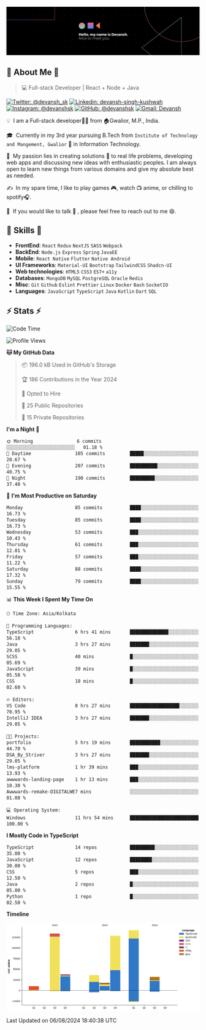 ![Banner](./Devansh%20Singh%20Banner.png)

## 👋 About Me 👋

> 💻 Full-stack Developer | React + Node + Java

[![Twitter: @devansh_sk](https://img.shields.io/twitter/follow/devansh_sk?style=social)](https://twitter.com/devansh_sk)
[![Linkedin: devansh-singh-kushwah](https://img.shields.io/badge/-Devansh%20Singh%20Kushwah-blue?style=flat-square&logo=Linkedin&logoColor=white&link=https://www.linkedin.com/in/devanshsk/)](https://www.linkedin.com/in/devanshsk/)
[![Instagram: @devanshsk](https://img.shields.io/badge/-devanshsk-E4405F?style=flat-square&logo=instagram&logoColor=white)](https://instagram.com/devanshsk)
[![GitHub: @devanshsk](https://img.shields.io/github/followers/devanshsk?label=follow&style=social)](https://github.com/devanshsk)
[![Gmail: Devansh](https://img.shields.io/badge/Gmail-D14836?style=flat-square&logo=gmail&logoColor=white)](mailto:work.devanshsk@gmail.com)

💡 &nbsp;I am a Full-stack developer🧑‍💻 from 🏠Gwalior, M.P., India.

🎓 &nbsp;Currently in my 3rd year pursuing B.Tech from `Institute of Technology and Mangement, Gwalior` 🏫 in Information Technology.

🌱 &nbsp;My passion lies in creating solutions 🚩 to real life problems, developing web apps and discussing new ideas with enthusiastic peoples.
I am always open to learn new things from various domains and give my absolute best as needed.

✍️ &nbsp;In my spare time, I like to play games 🎮, watch 📺 anime, or chilling to spotify🎧.

💬 &nbsp;If you would like to talk 👋 , please feel free to reach out to me 😄.

##  🎉 Skills  🎉
- **FrontEnd**: `React` `Redux` `NextJS` `SASS` `Webpack`
- **BackEnd**: `Node.js` `Express` `Spring` `JavaEE`
- **Mobile**: `React Native` `Flutter` `Native Android`
- **UI Frameworks**: `Material-UI` `Bootstrap` `TailwindCSS` `Shadcn-UI`
- **Web technologies**: `HTML5` `CSS3` `ES7+` `a11y`
- **Databases**: `MongoDB` `MySQL` `PostgreSQL` `Oracle` `Redis`
- **Misc**: `Git` `Github` `Eslint` `Prettier` `Linux` `Docker` `Bash` `SocketIO`
- **Languages**: `JavaScript` `TypeScript` `Java` `Kotlin` `Dart` `SQL`

## ⚡ Stats ⚡
<!--START_SECTION:waka-->
![Code Time](http://img.shields.io/badge/Code%20Time-203%20hrs%2022%20mins-blue)

![Profile Views](http://img.shields.io/badge/Profile%20Views-0-blue)

**🐱 My GitHub Data** 

> 📦 196.0 kB Used in GitHub's Storage 
 > 
> 🏆 186 Contributions in the Year 2024
 > 
> 💼 Opted to Hire
 > 
> 📜 25 Public Repositories 
 > 
> 🔑 15 Private Repositories 
 > 
**I'm a Night 🦉** 

```text
🌞 Morning                6 commits           ░░░░░░░░░░░░░░░░░░░░░░░░░   01.18 % 
🌆 Daytime                105 commits         █████░░░░░░░░░░░░░░░░░░░░   20.67 % 
🌃 Evening                207 commits         ██████████░░░░░░░░░░░░░░░   40.75 % 
🌙 Night                  190 commits         █████████░░░░░░░░░░░░░░░░   37.40 % 
```
📅 **I'm Most Productive on Saturday** 

```text
Monday                   85 commits          ████░░░░░░░░░░░░░░░░░░░░░   16.73 % 
Tuesday                  85 commits          ████░░░░░░░░░░░░░░░░░░░░░   16.73 % 
Wednesday                53 commits          ███░░░░░░░░░░░░░░░░░░░░░░   10.43 % 
Thursday                 61 commits          ███░░░░░░░░░░░░░░░░░░░░░░   12.01 % 
Friday                   57 commits          ███░░░░░░░░░░░░░░░░░░░░░░   11.22 % 
Saturday                 88 commits          ████░░░░░░░░░░░░░░░░░░░░░   17.32 % 
Sunday                   79 commits          ████░░░░░░░░░░░░░░░░░░░░░   15.55 % 
```


📊 **This Week I Spent My Time On** 

```text
🕑︎ Time Zone: Asia/Kolkata

💬 Programming Languages: 
TypeScript               6 hrs 41 mins       ██████████████░░░░░░░░░░░   56.18 % 
Java                     3 hrs 27 mins       ███████░░░░░░░░░░░░░░░░░░   29.05 % 
SCSS                     40 mins             █░░░░░░░░░░░░░░░░░░░░░░░░   05.69 % 
JavaScript               39 mins             █░░░░░░░░░░░░░░░░░░░░░░░░   05.58 % 
CSS                      18 mins             █░░░░░░░░░░░░░░░░░░░░░░░░   02.60 % 

🔥 Editors: 
VS Code                  8 hrs 27 mins       ██████████████████░░░░░░░   70.95 % 
IntelliJ IDEA            3 hrs 27 mins       ███████░░░░░░░░░░░░░░░░░░   29.05 % 

🐱‍💻 Projects: 
portfolio                5 hrs 19 mins       ███████████░░░░░░░░░░░░░░   44.70 % 
DSA_By_Striver           3 hrs 27 mins       ███████░░░░░░░░░░░░░░░░░░   29.05 % 
lms-platform             1 hr 39 mins        ███░░░░░░░░░░░░░░░░░░░░░░   13.93 % 
awwwards-landing-page    1 hr 13 mins        ███░░░░░░░░░░░░░░░░░░░░░░   10.30 % 
Awwwards-remake-DIGITALWE7 mins              ░░░░░░░░░░░░░░░░░░░░░░░░░   01.08 % 

💻 Operating System: 
Windows                  11 hrs 54 mins      █████████████████████████   100.00 % 
```

**I Mostly Code in TypeScript** 

```text
TypeScript               14 repos            █████████░░░░░░░░░░░░░░░░   35.00 % 
JavaScript               12 repos            ████████░░░░░░░░░░░░░░░░░   30.00 % 
CSS                      5 repos             ███░░░░░░░░░░░░░░░░░░░░░░   12.50 % 
Java                     2 repos             █░░░░░░░░░░░░░░░░░░░░░░░░   05.00 % 
Python                   1 repo              █░░░░░░░░░░░░░░░░░░░░░░░░   02.50 % 
```



**Timeline**

![Lines of Code chart](https://raw.githubusercontent.com/DevanshSK/DevanshSK/main/assets/bar_graph.png)


 Last Updated on 06/08/2024 18:40:38 UTC
<!--END_SECTION:waka-->
